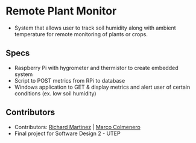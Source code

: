 # Remote Plant Monitor
- System that allows user to track soil humidity along with ambient temperature for remote monitoring of plants or crops.

## Specs
- Raspberry Pi with hygrometer and thermistor to create embedded system
- Script to POST metrics from RPi to database
- Windows application to GET & display metrics and alert user of certain conditions (ex. low soil humidity)

## Contributors
- Contributors: [Richard Martinez](https://github.com/INFINITELOGIN) | [Marco Colmenero](https://github.com/macolmenero75)
- Final project for Software Design 2 - UTEP 
